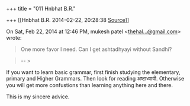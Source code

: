 +++
title = "011 Hnbhat B.R."

+++
[[Hnbhat B.R.	2014-02-22, 20:28:38 [Source](https://groups.google.com/g/samskrita/c/7lNy004yJHk)]]



On Sat, Feb 22, 2014 at 12:46 PM, mukesh patel \<[thehal...@gmail.com]()\> wrote:  

> One more favor I need. Can I get ashtadhyayi without Sandhi?  

> 
> > 
> >   
> -- >
> 
> > 

  

If you want to learn basic grammar, first finish studying the elementary, primary and Higher Grammars. Then look for reading अष्टाध्यायी. Otherwise you will get more confustions than learning anything here and there.

  

This is my sincere advice.


